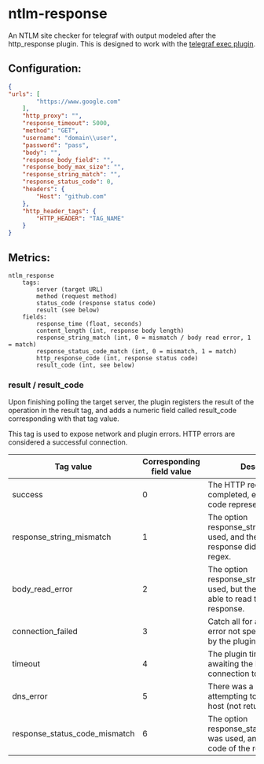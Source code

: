 # ntlm-response

An NTLM site checker for telegraf with output modeled after the http_response plugin. This is designed to work with the [telegraf exec plugin](https://github.com/influxdata/telegraf/tree/master/plugins/inputs/exec). 

## Configuration:
```json
{
"urls": [
        "https://www.google.com"
    ],
    "http_proxy": "",
    "response_timeout": 5000,
    "method": "GET",
    "username": "domain\\user",
    "password": "pass",
    "body": "",
    "response_body_field": "",
    "response_body_max_size": "",
    "response_string_match": "",
    "response_status_code": 0,
    "headers": {
        "Host": "github.com"
    },
    "http_header_tags": {
        "HTTP_HEADER": "TAG_NAME"
    }
}
```

## Metrics:

    ntlm_response
        tags:
            server (target URL)
            method (request method)
            status_code (response status code)
            result (see below)
        fields:
            response_time (float, seconds)
            content_length (int, response body length)
            response_string_match (int, 0 = mismatch / body read error, 1 = match)
            response_status_code_match (int, 0 = mismatch, 1 = match)
            http_response_code (int, response status code)
            result_code (int, see below)

### result / result_code

Upon finishing polling the target server, the plugin registers the result of the operation in the result tag, and adds a numeric field called result_code corresponding with that tag value.

This tag is used to expose network and plugin errors. HTTP errors are considered a successful connection.

|Tag value |	Corresponding field value |	Description |
|---|---|---|
|success |0 |The HTTP request completed, even if the HTTP code represents an error|
|response_string_mismatch |1 |The option response_string_match was used, and the body of the response didn't match the regex. |HTTP errors with content in their body (like 4xx, 5xx) will trigger this error
|body_read_error |2 |The option response_string_match was used, but the plugin wasn't able to read the body of the response. |Responses with empty bodies (like 3xx, HEAD, etc) will trigger this error. Or the option response_body_field was used and the content of the response body was not a valid utf-8. Or the size of the body of the response exceeded the response_body_max_size
|connection_failed |3 |Catch all for any network error not specifically handled by the plugin|
|timeout |4 |The plugin timed out while awaiting the HTTP connection to complete|
|dns_error |5 |There was a DNS error while attempting to connect to the host (not returned)|
|response_status_code_mismatch |6 |The option response_status_code_match was used, and the status code of the response didn't |match the value.